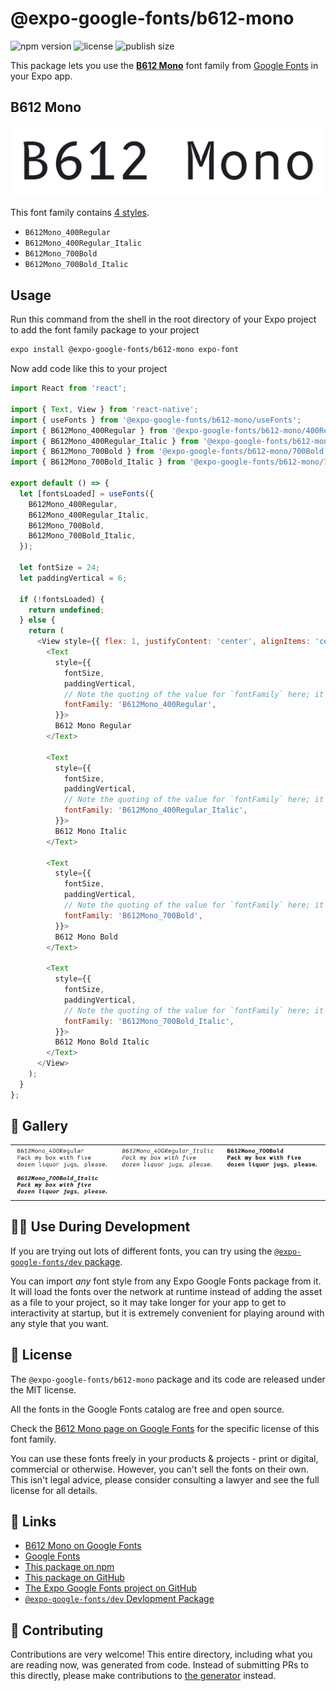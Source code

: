 # @expo-google-fonts/b612-mono

![npm version](https://flat.badgen.net/npm/v/@expo-google-fonts/b612-mono)
![license](https://flat.badgen.net/github/license/expo/google-fonts)
![publish size](https://flat.badgen.net/packagephobia/install/@expo-google-fonts/b612-mono)

This package lets you use the [**B612 Mono**](https://fonts.google.com/specimen/B612+Mono) font family from [Google Fonts](https://fonts.google.com/) in your Expo app.

## B612 Mono

![B612 Mono](./font-family.png)

This font family contains [4 styles](#-gallery).

- `B612Mono_400Regular`
- `B612Mono_400Regular_Italic`
- `B612Mono_700Bold`
- `B612Mono_700Bold_Italic`

## Usage

Run this command from the shell in the root directory of your Expo project to add the font family package to your project
```sh
expo install @expo-google-fonts/b612-mono expo-font
```

Now add code like this to your project
```js
import React from 'react';

import { Text, View } from 'react-native';
import { useFonts } from '@expo-google-fonts/b612-mono/useFonts';
import { B612Mono_400Regular } from '@expo-google-fonts/b612-mono/400Regular';
import { B612Mono_400Regular_Italic } from '@expo-google-fonts/b612-mono/400Regular_Italic';
import { B612Mono_700Bold } from '@expo-google-fonts/b612-mono/700Bold';
import { B612Mono_700Bold_Italic } from '@expo-google-fonts/b612-mono/700Bold_Italic';

export default () => {
  let [fontsLoaded] = useFonts({
    B612Mono_400Regular,
    B612Mono_400Regular_Italic,
    B612Mono_700Bold,
    B612Mono_700Bold_Italic,
  });

  let fontSize = 24;
  let paddingVertical = 6;

  if (!fontsLoaded) {
    return undefined;
  } else {
    return (
      <View style={{ flex: 1, justifyContent: 'center', alignItems: 'center' }}>
        <Text
          style={{
            fontSize,
            paddingVertical,
            // Note the quoting of the value for `fontFamily` here; it expects a string!
            fontFamily: 'B612Mono_400Regular',
          }}>
          B612 Mono Regular
        </Text>

        <Text
          style={{
            fontSize,
            paddingVertical,
            // Note the quoting of the value for `fontFamily` here; it expects a string!
            fontFamily: 'B612Mono_400Regular_Italic',
          }}>
          B612 Mono Italic
        </Text>

        <Text
          style={{
            fontSize,
            paddingVertical,
            // Note the quoting of the value for `fontFamily` here; it expects a string!
            fontFamily: 'B612Mono_700Bold',
          }}>
          B612 Mono Bold
        </Text>

        <Text
          style={{
            fontSize,
            paddingVertical,
            // Note the quoting of the value for `fontFamily` here; it expects a string!
            fontFamily: 'B612Mono_700Bold_Italic',
          }}>
          B612 Mono Bold Italic
        </Text>
      </View>
    );
  }
};

```

## 🔡 Gallery


||||
|-|-|-|
|![B612Mono_400Regular](./B612Mono_400Regular.ttf.png)|![B612Mono_400Regular_Italic](./B612Mono_400Regular_Italic.ttf.png)|![B612Mono_700Bold](./B612Mono_700Bold.ttf.png)||
|![B612Mono_700Bold_Italic](./B612Mono_700Bold_Italic.ttf.png)||||


## 👩‍💻 Use During Development

If you are trying out lots of different fonts, you can try using the [`@expo-google-fonts/dev` package](https://github.com/expo/google-fonts/tree/master/font-packages/dev#readme).

You can import *any* font style from any Expo Google Fonts package from it. It will load the fonts
over the network at runtime instead of adding the asset as a file to your project, so it may take longer
for your app to get to interactivity at startup, but it is extremely convenient
for playing around with any style that you want.

## 📖 License

The `@expo-google-fonts/b612-mono` package and its code are released under the MIT license.

All the fonts in the Google Fonts catalog are free and open source.

Check the [B612 Mono page on Google Fonts](https://fonts.google.com/specimen/B612+Mono) for the specific license of this font family.

You can use these fonts freely in your products & projects - print or digital, commercial or otherwise. However, you can't sell the fonts on their own. This isn't legal advice, please consider consulting a lawyer and see the full license for all details.

## 🔗 Links

- [B612 Mono on Google Fonts](https://fonts.google.com/specimen/B612+Mono)
- [Google Fonts](https://fonts.google.com/)
- [This package on npm](https://www.npmjs.com/package/@expo-google-fonts/b612-mono)
- [This package on GitHub](https://github.com/expo/google-fonts/tree/master/font-packages/b612-mono)
- [The Expo Google Fonts project on GitHub](https://github.com/expo/google-fonts)
- [`@expo-google-fonts/dev` Devlopment Package](https://github.com/expo/google-fonts/tree/master/font-packages/dev)

## 🤝 Contributing

Contributions are very welcome! This entire directory, including what you are reading now, was generated from code. Instead of submitting PRs to this directly, please make contributions to [the generator](https://github.com/expo/google-fonts/tree/master/packages/generator) instead.
